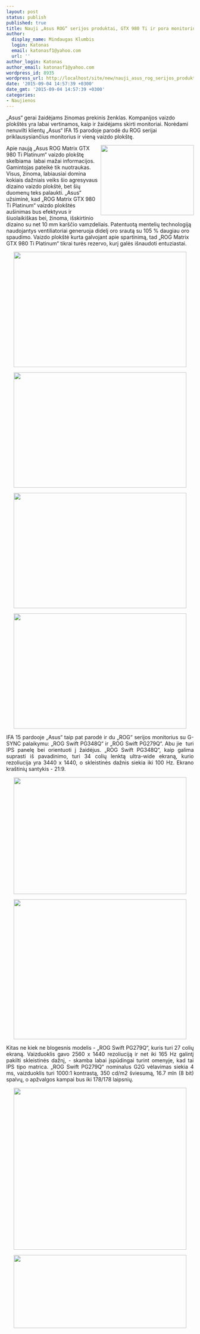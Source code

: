 ```yaml
---
layout: post
status: publish
published: true
title: Nauji „Asus ROG“ serijos produktai, GTX 980 Ti ir pora monitorių
author:
  display_name: Mindaugas Klumbis
  login: Katonas
  email: katonasf1@yahoo.com
  url: ''
author_login: Katonas
author_email: katonasf1@yahoo.com
wordpress_id: 8935
wordpress_url: http://localhost/site/new/nauji_asus_rog_serijos_produktai_gtx_980_ti_ir_pora_monitoriu_/
date: '2015-09-04 14:57:39 +0300'
date_gmt: '2015-09-04 14:57:39 +0300'
categories:
- Naujienos
---
```

<p>
	&bdquo;Asus&ldquo; gerai žaidėjams žinomas prekinis ženklas. Kompanijos vaizdo plok&scaron;tės yra labai vertinamos, kaip ir žaidėjams skirti monitoriai. Norėdami nenuvilti klientų &bdquo;Asus&ldquo; IFA 15 parodoje parodė du ROG serijai priklausysiančius monitorius ir vieną vaizdo plok&scaron;tę.</p>
<p>
	<a href="http://technews.lt/userfiles/ROG-MATRIX-GTX-980-Ti-Platinum_5.jpg"><img alt="" src="http://technews.lt/userfiles/ROG-MATRIX-GTX-980-Ti-Platinum_5.jpg" style="width: 250px; height: 188px; float: right;" /></a>Apie naują &bdquo;Asus ROG Matrix GTX 980 Ti Platinum&ldquo; vaizdo plok&scaron;tę skelbiama&nbsp; labai mažai informacijos. Gamintojas pateikė tik nuotraukas. Visus, žinoma, labiausiai domina kokiais dažniais veiks &scaron;io agresyvaus dizaino vaizdo plok&scaron;tė, bet &scaron;ių duomenų teks palaukti. &bdquo;Asus&ldquo; užsiminė, kad &bdquo;ROG Matrix GTX 980 Ti Platinum&ldquo; vaizdo plok&scaron;tės au&scaron;inimas bus efektyvus ir &scaron;iuolaiki&scaron;kas bei, žinoma, i&scaron;skirtinio dizaino su net 10 mm kar&scaron;čio vamzdeliais. Patentuotą mentelių technologiją naudojantys ventiliatoriai generuoja didelį oro srautą su 105 % daugiau oro spaudimo. Vaizdo plok&scaron;tė kurta galvojant apie spartinimą, tad &bdquo;ROG Matrix GTX 980 Ti Platinum&ldquo; tikrai turės rezervo, kurį galės i&scaron;naudoti entuziastai.</p>
<p style="text-align: center;">
	<a href="http://technews.lt/userfiles/ROG-MATRIX-GTX-980-Ti-Platinum_2.jpg"><img alt="" src="http://technews.lt/userfiles/ROG-MATRIX-GTX-980-Ti-Platinum_2.jpg" style="width: 464px; height: 309px;" /></a></p>
<p style="text-align: center;">
	<a href="http://technews.lt/userfiles/ROG-MATRIX-GTX-980-Ti-Platinum_1.jpg"><img alt="" src="http://technews.lt/userfiles/ROG-MATRIX-GTX-980-Ti-Platinum_1.jpg" style="width: 464px; height: 309px;" /></a></p>
<p style="text-align: center;">
	<a href="http://technews.lt/userfiles/ROG-MATRIX-GTX-980-Ti-Platinum_3.jpg"><img alt="" src="http://technews.lt/userfiles/ROG-MATRIX-GTX-980-Ti-Platinum_3.jpg" style="width: 464px; height: 309px;" /></a></p>
<p style="text-align: center;">
	<a href="http://technews.lt/userfiles/ROG-MATRIX-GTX-980-Ti-Platinum_4.jpg"><img alt="" src="http://technews.lt/userfiles/ROG-MATRIX-GTX-980-Ti-Platinum_4.jpg" style="width: 464px; height: 309px;" /></a></p>
<p style="text-align: justify;">
	IFA 15 pardooje &bdquo;Asus&ldquo; taip pat parodė ir du &bdquo;ROG&ldquo; serijos monitorius su G-SYNC palaikymu: &bdquo;ROG Swift PG348Q&ldquo; ir &bdquo;ROG Swift PG279Q&ldquo;. Abu jie&nbsp; turi IPS panelę bei orientuoti į žaidėjus. &bdquo;ROG Swift PG348Q&ldquo;, kaip galima suprasti i&scaron; pavadinimo, turi 34 colių lenktą ultra-wide ekraną, kurio rezoliucija yra 3440 x 1440, o skleistinės dažnis siekia iki 100 Hz. Ekrano kra&scaron;tinių santykis - 21:9.</p>
<p style="text-align: center;">
	<a href="http://technews.lt/userfiles/asus_rog_swift_curved_ips_display.jpg"><img alt="" src="http://technews.lt/userfiles/asus_rog_swift_curved_ips_display.jpg" style="width: 464px; height: 313px;" /></a></p>
<p style="text-align: center;">
	<a href="http://technews.lt/userfiles/asus_rog_swift_curved_ips_display_2.jpg"><img alt="" src="http://technews.lt/userfiles/asus_rog_swift_curved_ips_display_2.jpg" style="width: 464px; height: 375px;" /></a></p>
<p style="text-align: justify;">
	Kitas ne kiek ne blogesnis modelis - &bdquo;ROG Swift PG279Q&ldquo;, kuris turi 27 colių ekraną. Vaizduoklis gavo 2560 x 1440 rezoliuciją ir net iki 165 Hz galintį pakilti skleistinės dažnį, - skamba labai įspūdingai turint omenyje, kad tai IPS tipo matrica. &bdquo;ROG Swift PG279Q&ldquo; nominalus G2G vėlavimas siekia 4 ms, vaizduoklis turi 1000:1 kontrastą, 350 cd/m2 &scaron;viesumą, 16.7 mln (8 bit) spalvų, o apžvalgos kampai bus iki 178/178 laipsnių.</p>
<p style="text-align: center;">
	<a href="http://technews.lt/userfiles/ASUS-ROG-Swift-PG279Q.jpg"><img alt="" src="http://technews.lt/userfiles/ASUS-ROG-Swift-PG279Q.jpg" style="width: 464px; height: 434px;" /></a></p>
<p style="text-align: center;">
	<a href="http://technews.lt/userfiles/asus_rog_display_swift.jpg"><img alt="" src="http://technews.lt/userfiles/asus_rog_display_swift.jpg" style="width: 464px; height: 196px;" /></a></p>
